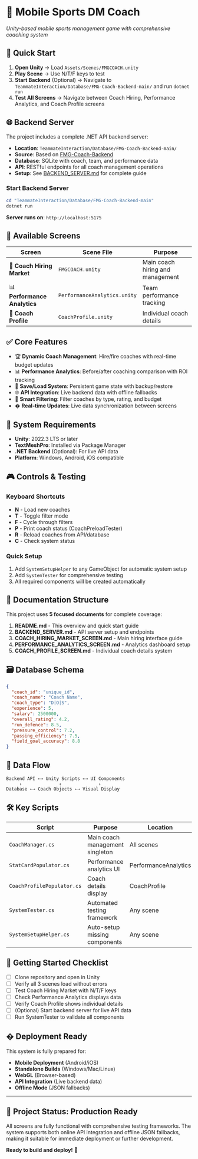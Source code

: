 # 🏈 Mobile Sports DM Coach

*Unity-based mobile sports management game with comprehensive coaching system*

## 🚀 **Quick Start**

1. **Open Unity** → Load `Assets/Scenes/FMGCOACH.unity`
2. **Play Scene** → Use N/T/F keys to test
3. **Start Backend** (Optional) → Navigate to `TeammateInteraction/Database/FMG-Coach-Backend-main/` and run `dotnet run`
4. **Test All Screens** → Navigate between Coach Hiring, Performance Analytics, and Coach Profile screens

## 🌐 **Backend Server**

The project includes a complete .NET API backend server:
- **Location**: `TeammateInteraction/Database/FMG-Coach-Backend-main/`
- **Source**: Based on [FMG-Coach-Backend](https://github.com/Aryan-2602/FMG-Coach-Backend/tree/main)
- **Database**: SQLite with coach, team, and performance data
- **API**: RESTful endpoints for all coach management operations
- **Setup**: See [BACKEND_SERVER.md](BACKEND_SERVER.md) for complete guide

### **Start Backend Server**
```powershell
cd "TeammateInteraction/Database/FMG-Coach-Backend-main"
dotnet run
```
**Server runs on**: `http://localhost:5175`

## 📱 **Available Screens**

| Screen | Scene File | Purpose |
|--------|------------|---------|
| 🏈 **Coach Hiring Market** | `FMGCOACH.unity` | Main coach hiring and management |
| 📊 **Performance Analytics** | `PerformanceAnalytics.unity` | Team performance tracking |
| 👤 **Coach Profile** | `CoachProfile.unity` | Individual coach details |

## ✅ **Core Features**

- 🏆 **Dynamic Coach Management**: Hire/fire coaches with real-time budget updates
- 📊 **Performance Analytics**: Before/after coaching comparison with ROI tracking
- 💾 **Save/Load System**: Persistent game state with backup/restore
- 🌐 **API Integration**: Live backend data with offline fallbacks
- 🎯 **Smart Filtering**: Filter coaches by type, rating, and budget
- � **Real-time Updates**: Live data synchronization between screens

## 🔧 **System Requirements**

- **Unity**: 2022.3 LTS or later
- **TextMeshPro**: Installed via Package Manager
- **.NET Backend** (Optional): For live API data
- **Platform**: Windows, Android, iOS compatible

## 🎮 **Controls & Testing**

### **Keyboard Shortcuts**
- **N** - Load new coaches
- **T** - Toggle filter mode
- **F** - Cycle through filters
- **P** - Print coach status (CoachPreloadTester)
- **R** - Reload coaches from API/database
- **C** - Check system status

### **Quick Setup**
1. Add `SystemSetupHelper` to any GameObject for automatic system setup
2. Add `SystemTester` for comprehensive testing
3. All required components will be created automatically

## 📖 **Documentation Structure**

This project uses **5 focused documents** for complete coverage:

1. **README.md** - This overview and quick start guide
2. **BACKEND_SERVER.md** - API server setup and endpoints
3. **COACH_HIRING_MARKET_SCREEN.md** - Main hiring interface guide  
4. **PERFORMANCE_ANALYTICS_SCREEN.md** - Analytics dashboard setup
5. **COACH_PROFILE_SCREEN.md** - Individual coach details system

## 🗃️ **Database Schema**

```json
{
  "coach_id": "unique_id",
  "coach_name": "Coach Name", 
  "coach_type": "D|O|S",
  "experience": 5,
  "salary": 2500000,
  "overall_rating": 4.2,
  "run_defence": 8.5,
  "pressure_control": 7.2,
  "passing_efficiency": 7.5,
  "field_goal_accuracy": 8.8
}
```

## 🔄 **Data Flow**

```
Backend API ←→ Unity Scripts ←→ UI Components
     ↓              ↓              ↓
Database ←→ Coach Objects ←→ Visual Display
```

## 🛠️ **Key Scripts**

| Script | Purpose | Location |
|--------|---------|----------|
| `CoachManager.cs` | Main coach management singleton | All scenes |
| `StatCardPopulator.cs` | Performance analytics UI | PerformanceAnalytics |
| `CoachProfilePopulator.cs` | Coach details display | CoachProfile |
| `SystemTester.cs` | Automated testing framework | Any scene |
| `SystemSetupHelper.cs` | Auto-setup missing components | Any scene |

## 🎯 **Getting Started Checklist**

- [ ] Clone repository and open in Unity
- [ ] Verify all 3 scenes load without errors
- [ ] Test Coach Hiring Market with N/T/F keys
- [ ] Check Performance Analytics displays data
- [ ] Verify Coach Profile shows individual details
- [ ] (Optional) Start backend server for live API data
- [ ] Run SystemTester to validate all components

## � **Deployment Ready**

This system is fully prepared for:
- **Mobile Deployment** (Android/iOS)
- **Standalone Builds** (Windows/Mac/Linux)
- **WebGL** (Browser-based)
- **API Integration** (Live backend data)
- **Offline Mode** (JSON fallbacks)

---

## 🎉 **Project Status: Production Ready**

All screens are fully functional with comprehensive testing frameworks. The system supports both online API integration and offline JSON fallbacks, making it suitable for immediate deployment or further development.

**Ready to build and deploy!** 🚀